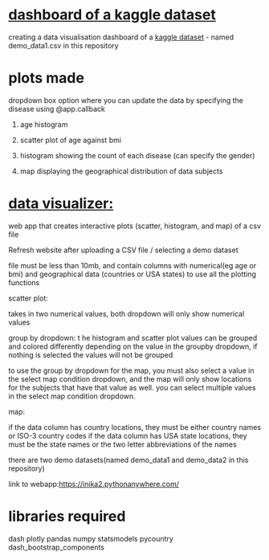 # [dashboard of a kaggle dataset](https://inika1.pythonanywhere.com/) 
creating a data visualisation dashboard of a [kaggle dataset](https://www.kaggle.com/datasets/antaresnyc/human-metagenomics?resource=download) - named demo_data1.csv in this repository  


# plots made
dropdown box option where you can update the data by specifying the disease using @app.callback

1. age histogram 

2. scatter plot of age against bmi

3. histogram showing the count of each disease (can specify the gender)

4. map displaying the geographical distribution of data subjects

# [data visualizer:](https://inika2.pythonanywhere.com/) 

web app that creates interactive plots (scatter, histogram, and map) of a csv file

Refresh website after uploading a CSV file / selecting a demo dataset

file must be less than 10mb, and contain columns with numerical(eg age or bmi) and geographical data (countries or USA states) to use all the plotting functions

scatter plot:

takes in two numerical values, both dropdown will only show numerical values

group by dropdown:
t
he histogram and scatter plot values can be grouped and colored differently depending on the value in the groupby dropdown, if nothing is selected the values will not be grouped

to use the group by dropdown for the map, you must also select a value in the select map condition dropdown, and the map will only show locations for the subjects that have that value as well. you can select multiple values in the select map condition dropdown.

map:

if the data column has country locations, they must be either country names or ISO-3 country codes
if the data column has USA state locations, they must be the state names or the two letter abbreviations of the names

there are two demo datasets(named demo_data1 and demo_data2 in this repository) 

link to webapp:https://inika2.pythonanywhere.com/ 



# libraries required

dash plotly pandas numpy statsmodels pycountry dash_bootstrap_components




